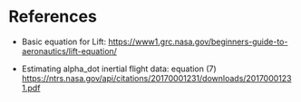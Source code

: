 # References

* Basic equation for Lift:
  <https://www1.grc.nasa.gov/beginners-guide-to-aeronautics/lift-equation/>

* Estimating alpha_dot inertial flight data: equation (7)
  <https://ntrs.nasa.gov/api/citations/20170001231/downloads/20170001231.pdf>